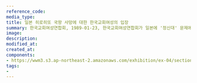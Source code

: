 ```yaml
---
reference_code:
media_type:
title: 일본 히로히또 국왕 사망에 대한 한국교회여성의 입장
summary: 한국교회여성연합회, 1989-01-23, 한국교회여성연합회가 일본에 '정신대' 문제에 대한 사죄를 요구하며 발표한 성명서
image:
description:
modified_at:
created_at:
components:
- https://wwm3.s3.ap-northeast-2.amazonaws.com/exhibition/ex-04/section-01-right/6_일본+히로히또+국왕+사망에+대한+한국교회여성의+입장.jpg
tags:
-
---
```

